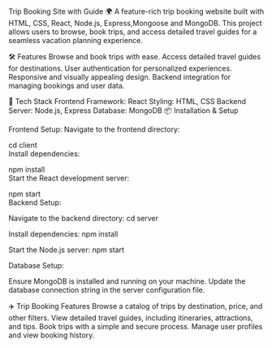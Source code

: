 Trip Booking Site with Guide 🌍
A feature-rich trip booking website built with HTML, CSS, React, Node.js, Express,Mongoose and MongoDB. This project allows users to browse, book trips, and access detailed travel guides for a seamless vacation planning experience.

🛠️ Features
Browse and book trips with ease.
Access detailed travel guides for destinations.
User authentication for personalized experiences.
Responsive and visually appealing design.
Backend integration for managing bookings and user data.

🚀 Tech Stack
Frontend
Framework: React
Styling: HTML, CSS
Backend
Server: Node.js, Express
Database: MongoDB
📦 Installation & Setup

Frontend Setup:
Navigate to the frontend directory:

cd client  
Install dependencies:

npm install  
Start the React development server:

npm start  
Backend Setup:

Navigate to the backend directory:
cd server  

Install dependencies:
npm install  

Start the Node.js server:
npm start  

Database Setup:

Ensure MongoDB is installed and running on your machine.
Update the database connection string in the server configuration file.

✈️ Trip Booking Features
Browse a catalog of trips by destination, price, and other filters.
View detailed travel guides, including itineraries, attractions, and tips.
Book trips with a simple and secure process.
Manage user profiles and view booking history.
